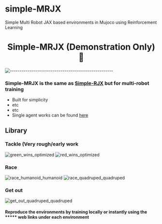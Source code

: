 # simple-MRJX

Simple Multi Robot JAX based environments in Mujoco using Reinforcement Learning

<div align="center">

# Simple-MRJX (Demonstration Only) :rocket:

</div>

![-----------------------------------------------------](https://raw.githubusercontent.com/andreasbm/readme/master/assets/lines/aqua.png)


### Simple-MRJX is the same as [Simple-RJX](https://github.com/i1Cps/simple-RJX) but for multi-robot training

+ Built for simplicity
+ etc
+ etc
+ Single agent works can be found [here](https://github.com/i1Cps/simple-RJX)

## Library

### Tackle (Very rough/early work

![green_wins_optimized](https://github.com/user-attachments/assets/11c84b94-c6d1-40e1-9454-6deb93e11843)
![red_wins_optimized](https://github.com/user-attachments/assets/4a8efe73-6437-4ae7-b2d4-e55d68177ce6)

### Race

![race_humanoid_humanoid](https://github.com/user-attachments/assets/f1323a9c-df38-46a2-a872-76d8440173b2)
![race_quadruped_quadruped](https://github.com/user-attachments/assets/2a26f075-df52-43b7-baba-3a6d7efe67cb)

### Get out

![get_out_quadruped_quadruped](https://github.com/user-attachments/assets/2ad1f0f1-5152-4066-accf-c0faeeeb214c)







#### Reproduce the environments by training locally or instantly using the ***** web links under each environment
